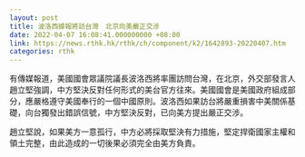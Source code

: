 ```yaml
---
layout: post
title: 波洛西據報將訪台灣　北京向美嚴正交涉
date: 2022-04-07 16:08:41.000000000 +08:00
link: https://news.rthk.hk/rthk/ch/component/k2/1642893-20220407.htm
categories: rthk
---
```


有傳媒報道，美國國會眾議院議長波洛西將率團訪問台灣，在北京，外交部發言人趙立堅強調，中方堅決反對任何形式的美台官方往來。美國國會是美國政府組成部分，應嚴格遵守美國奉行的一個中國原則。波洛西如果訪台將嚴重損害中美關係基礎，向台獨發出錯誤信號，中方堅決反對，已向美方提出嚴正交涉。

趙立堅說，如果美方一意孤行，中方必將採取堅決有力措施，堅定捍衛國家主權和領土完整，由此造成的一切後果必須完全由美方負責。

